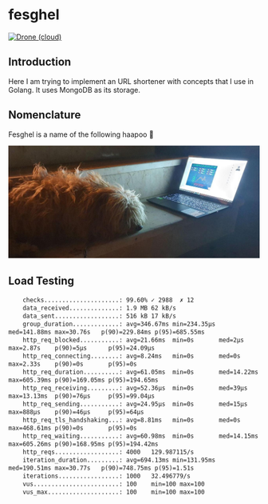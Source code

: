 # fesghel
[![Drone (cloud)](https://img.shields.io/drone/build/1995parham/fesghel.svg?style=flat-square)](https://cloud.drone.io/1995parham/fesghel)

## Introduction
Here I am trying to implement an URL shortener with concepts that I use in Golang.
It uses MongoDB as its storage.

## Nomenclature
Fesghel is a name of the following haapoo 🐶

![haapoo](.img/haapoo.jpg)

## Load Testing
```
    checks.....................: 99.60% ✓ 2988  ✗ 12
    data_received..............: 1.9 MB 62 kB/s
    data_sent..................: 516 kB 17 kB/s
    group_duration.............: avg=346.67ms min=234.35µs med=141.88ms max=30.76s   p(90)=229.84ms p(95)=685.55ms
    http_req_blocked...........: avg=21.66ms  min=0s       med=2µs      max=2.87s    p(90)=5µs      p(95)=24.09µs
    http_req_connecting........: avg=8.24ms   min=0s       med=0s       max=2.33s    p(90)=0s       p(95)=0s
    http_req_duration..........: avg=61.05ms  min=0s       med=14.22ms  max=605.39ms p(90)=169.05ms p(95)=194.65ms
    http_req_receiving.........: avg=52.36µs  min=0s       med=39µs     max=13.13ms  p(90)=76µs     p(95)=99.04µs
    http_req_sending...........: avg=24.95µs  min=0s       med=15µs     max=888µs    p(90)=46µs     p(95)=64µs
    http_req_tls_handshaking...: avg=8.81ms   min=0s       med=0s       max=468.61ms p(90)=0s       p(95)=0s
    http_req_waiting...........: avg=60.98ms  min=0s       med=14.15ms  max=605.26ms p(90)=168.95ms p(95)=194.42ms
    http_reqs..................: 4000   129.987115/s
    iteration_duration.........: avg=694.13ms min=131.95ms med=190.51ms max=30.77s   p(90)=748.75ms p(95)=1.51s
    iterations.................: 1000   32.496779/s
    vus........................: 100    min=100 max=100
    vus_max....................: 100    min=100 max=100
 ```
